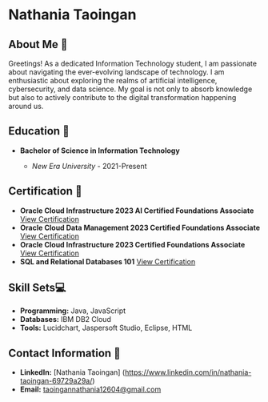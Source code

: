 # Nathania Taoingan

## About Me 👧

Greetings! As a dedicated Information Technology student, I am passionate about navigating the ever-evolving landscape of technology. I am enthusiastic about exploring the realms of artificial intelligence, cybersecurity, and data science. My goal is not only to absorb knowledge but also to actively contribute to the digital transformation happening around us.

## Education :book:

- **Bachelor of Science in Information Technology** 

  - *New Era University* - 2021-Present

## Certification 🥇

- **Oracle Cloud Infrastructure 2023 AI Certified Foundations Associate** [View Certification](https://catalog-education.oracle.com/pls/certview/sharebadge?id=B7468002A21C83C7BB3B43DFFCD0A728697D32C7FFA3B9E85D9AF03FCCFEFDC1&fbclid=IwAR35gHU1ZnxSPZ2wjpAIL4Y_PaqXeCEP6JKehivV6XPW5qcrq02bxzFH35g)
- **Oracle Cloud Data Management 2023 Certified Foundations Associate** [View Certification](https://catalog-education.oracle.com/pls/certview/sharebadge?id=4023164AAA0D2565ADA18943A62AF5BBB0153DD6149F76A7332A9D42A94EECD7&fbclid=IwAR27V-3TABHj2Tq-8Bez0oai8MLFn5jspSYllFAB607j-61xz07elyl3WJM)
- **Oracle Cloud Infrastructure 2023 Certified Foundations Associate** [View Certification](https://catalog-education.oracle.com/pls/certview/sharebadge?id=ED8D2436047EAEAABACCD713C5A0E735A20EE52977DCF254ADC85198CA5B4924&fbclid=IwAR0FqwdhCw-zKlpn_3442y0kjKK-fIOTlnl2kHPVU1S7KZfsB8Vh8xgzZRU)
- **SQL and Relational Databases 101** [View Certification](https://courses.cognitiveclass.ai/certificates/5eb78e33c8144d3ca5cf3f572cafe743)

## Skill Sets💻

- **Programming:** Java, JavaScript
- **Databases:** IBM DB2 Cloud
- **Tools:** Lucidchart, Jaspersoft Studio, Eclipse, HTML

## Contact Information 📧

- **LinkedIn:** [Nathania Taoingan] (https://www.linkedin.com/in/nathania-taoingan-69729a29a/)
- **Email:** taoingannathania12604@gmail.com
